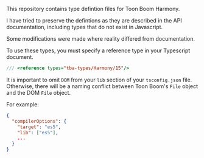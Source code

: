 This repository contains type defintion files for Toon Boom Harmony.

I have tried to preserve the defintions as they are described in the API documentation, including types that do not exist in Javascript.

Some modifications were made where reality differed from documentation.

To use these types, you must specify a reference type in your Typescript document.

```typescript
/// <reference types="tba-types/Harmony/15"/>
```

It is important to omit `DOM` from your `lib` section of your `tsconfig.json` file.  Otherwise, there will be a naming conflict between Toon Boom's `File` object and the DOM `File` object.

For example:

```json
{
  "compilerOptions": {
    "target": "es5",
    "lib": ["es5"],
    ...
  }
}
```